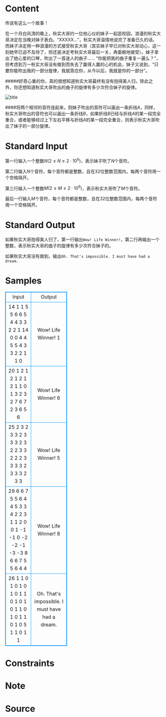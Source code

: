 
# Content

传说有这么一个故事！

在一个月白风清的晚上，秋实大哥约一位他心仪的妹子一起逛校园，浪漫的秋实大哥决定在当晚对妹子表白。“XXXXX...”，秋实大哥温情地说完了准备已久的话。而妹子决定用一种浪漫的方式接受秋实大哥（其实妹子早已对秋实大哥动心，这一刻她早已迫不及待了，但还是决定考秋实大哥最后一关，再委婉地接受）。妹子拿出了她心爱的口琴，吹出了一首迷人的曲子...... “你能把我的曲子重复一遍么？”，但考虑到万一秋实大哥没有做到而失去了赢得人赢的心的机会，妹子又说到，“只要你能吹出我的一部分旋律，我就答应你，从今以后，我就是你的一部分”。

#####好奇心重的你，真的很想知道秋实大哥最终有没有抱得美人归，除此之外，你还想知道秋实大哥吹出的曲子的旋律有多少次符合妹子的旋律。

![title](/source/lutece/qiu-shi-da-ge-nolian-ai-wu-yu/img/aHR0cHM6Ly9hY20udWVzdGMuZWR1LmNuL21lZGlhL2ltYWdlL3Byb2JsZW0vMTA2Ny8yMDE1MDQwOTEyNTI1ODM2NjUuanBn.jpg)

####将两个相邻的音符连起来，则妹子吹出的音符可以画出一条折线$A$，同样，秋实大哥吹出的音符也可以画出一条折线$B$，如果折线$B$已经与折线$A$的某一段完全重合，或者能够经过上下左右平移与折线$A$的某一段完全重合，则表示秋实大哥吹出了妹子的一部分旋律。

# Standard Input

第一行输入一个整数$N(2 \leq N \leq 2 \cdot 10^6)$，表示妹子吹了$N$个音符。

第二行输入$N$个音符，每个音符都是整数，且在32位整数范围内，每两个音符用一个空格隔开。

第三行输入一个整数$M(2 \leq M \leq 2 \cdot 10^6)$，表示秋实大哥吹了$M$个音符。

最后一行输入$M$个音符，每个音符都是整数，且在32位整数范围内，每两个音符用一个空格隔开。

# Standard Output

如果秋实大哥抱得美人归了，第一行输出`Wow! Life Winner!`，第二行再输出一个整数，表示秋实大哥的曲子的旋律有多少次符合妹子的。

如果秋实大哥没有做到，输出`Oh. That's impossible. I must have had a dream.`

# Samples

<style>
        table,table tr th, table tr td { border:1px solid #0094ff; }
        table { width: 200px; min-height: 25px; line-height: 25px; text-align: center; border-collapse: collapse;}   
    </style>
<table>
	<tr>
		<td>Input</td>
		<td>Output</td>
	</tr>
<tr><td>14
1 1 5 5 6 6 5 4 4 3 3 2 2 1
14
0 0 4 4 5 5 4 3 3 2 2 1 1 0</td><td>Wow! Life Winner!
1</td></tr><tr><td>20
1 2 1 2 1 2 1 2 1 1 0 1 3 2 3 2 7 6 7 2
3
6 5 6</td><td>Wow! Life Winner!
6</td></tr><tr><td>25
2 3 2 3 3 2 3 3 3 2 3 2 2 3 3 2 2 2 3 3 3 3 2 3 3
3
2 3 3</td><td>Wow! Life Winner!
5</td></tr><tr><td>29
6 6 7 5 5 6 4 4 5 3 3 4 2 2 3 1 1 2 0 0 1 -1 -1 0 -2 -2 -1 -3 -3
8
6 6 7 5 5 6 4 4</td><td>Wow! Life Winner!
8</td></tr><tr><td>26
1 1 0 1 0 1 0 1 0 1 1 0 1 0 1 0 1 1 0 1 0 1 1 0 1 0
5
1 1 0 1 1</td><td>Oh. That's impossible. I must have had a dream.</td></tr></table>


# Constraints



# Note



# Source


